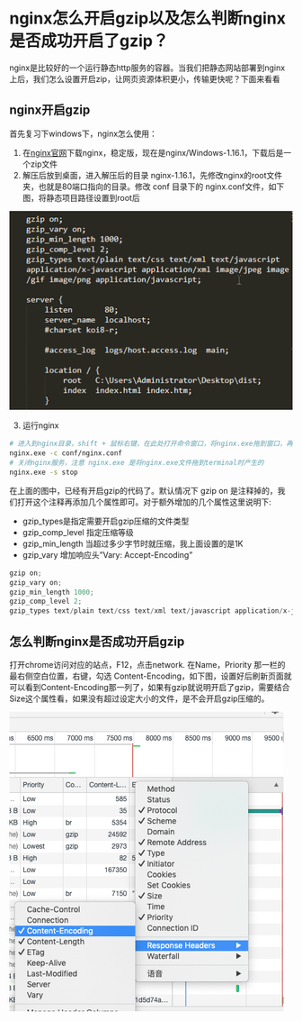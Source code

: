
# nginx怎么开启gzip以及怎么判断nginx是否成功开启了gzip？

nginx是比较好的一个运行静态http服务的容器。当我们把静态网站部署到nginx上后，我们怎么设置开启zip，让网页资源体积更小，传输更快呢？下面来看看

## nginx开启gzip
首先复习下windows下，nginx怎么使用：
1. 在[nginx官网](https://nginx.org/en/download.html)下载nginx，稳定版，现在是nginx/Windows-1.16.1，下载后是一个zip文件
2. 解压后放到桌面，进入解压后的目录 nginx-1.16.1，先修改nginx的root文件夹，也就是80端口指向的目录。修改 conf 目录下的 nginx.conf文件，如下图，将静态项目路径设置到root后

![nginx_config.png](../../../images/blog/devtools/nginx_config.png)

3. 运行nginx

```bash
# 进入到nginx目录，shift + 鼠标右键，在此处打开命令窗口，将nginx.exe拖到窗口，再打一个空格 -c 配置文件，类似下面的命令
nginx.exe -c conf/nginx.conf
# 关闭nginx服务，注意 nginx.exe 是将nginx.exe文件拖到terminal时产生的
nginx.exe -s stop
```

在上面的图中，已经有开启gzip的代码了。默认情况下 gzip on 是注释掉的，我们打开这个注释再添加几个属性即可。对于额外增加的几个属性这里说明下:
- gzip_types是指定需要开启gzip压缩的文件类型
- gzip_comp_level 指定压缩等级
- gzip_min_length 当超过多少字节时就压缩，我上面设置的是1K
- gzip_vary 增加响应头”Vary: Accept-Encoding”

```js
gzip on;
gzip_vary on;
gzip_min_length 1000;
gzip_comp_level 2;
gzip_types text/plain text/css text/xml text/javascript application/x-javascript application/xml image/jpeg image/gif image/png application/javascript;
```

## 怎么判断nginx是否成功开启gzip
打开chrome访问对应的站点，F12，点击network. 在Name，Priority 那一栏的最右侧空白位置，右键，勾选 Content-Encoding，如下图，设置好后刷新页面就可以看到Content-Encoding那一列了，如果有gzip就说明开启了gzip，需要结合Size这个属性看，如果没有超过设定大小的文件，是不会开启gzip压缩的。

![chrome_gzip.png](../../../images/blog/devtools/chrome_gzip.png)
